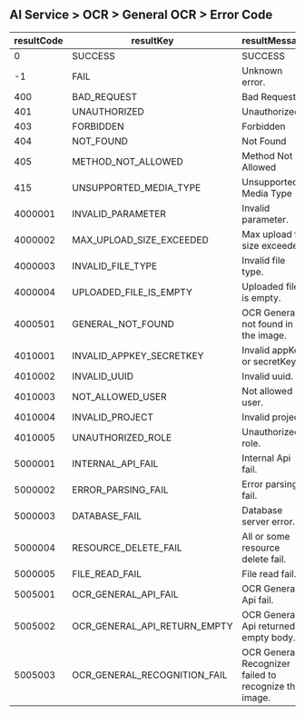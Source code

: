 ## AI Service > OCR > General OCR > Error Code

| resultCode | resultKey | resultMessage |
|---|---|----|
| 0 | SUCCESS | SUCCESS |
| -1 | FAIL | Unknown error. |
| 400 | BAD_REQUEST | Bad Request |
| 401 | UNAUTHORIZED | Unauthorized |
| 403 | FORBIDDEN | Forbidden |
| 404 | NOT_FOUND | Not Found |
| 405 | METHOD_NOT_ALLOWED | Method Not Allowed |
| 415 | UNSUPPORTED_MEDIA_TYPE | Unsupported Media Type |
| 4000001 | INVALID_PARAMETER | Invalid parameter. |
| 4000002 | MAX_UPLOAD_SIZE_EXCEEDED | Max upload file size exceeded. |
| 4000003 | INVALID_FILE_TYPE | Invalid file type. |
| 4000004 | UPLOADED_FILE_IS_EMPTY | Uploaded file is empty.  |
| 4000501 | GENERAL_NOT_FOUND | OCR General not found in the image.  |
| 4010001 | INVALID_APPKEY_SECRETKEY | Invalid appKey or secretKey. |
| 4010002 | INVALID_UUID | Invalid uuid. |
| 4010003 | NOT_ALLOWED_USER | Not allowed user. |
| 4010004 | INVALID_PROJECT | Invalid project.  |
| 4010005 | UNAUTHORIZED_ROLE | Unauthorized role.  |
| 5000001 | INTERNAL_API_FAIL | Internal Api fail.  |
| 5000002 | ERROR_PARSING_FAIL | Error parsing fail. |
| 5000003 | DATABASE_FAIL | Database server error. |
| 5000004 | RESOURCE_DELETE_FAIL | All or some resource delete fail. |
| 5000005 | FILE_READ_FAIL | File read fail. |
| 5005001 | OCR_GENERAL_API_FAIL| OCR General Api fail.  |
| 5005002 | OCR_GENERAL_API_RETURN_EMPTY | OCR General Api returned empty body. |
| 5005003 | OCR_GENERAL_RECOGNITION_FAIL | OCR General Recognizer failed to recognize the image. |